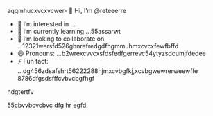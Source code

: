 aqqmhucxvcxvcwer- 👋 Hi, I’m @reteeerre
- 👀 I’m interested in ...
- 🌱 I’m currently learning ...55assarwt
- 💞️ I’m looking to collaborate on ...12321wersfd526ghnrefredgdfhgmmuhmxcvcxfewfbffd
- 😄 Pronouns: ...b2wrexcvvcxsfdsfedfgerrevc54ytyzsdcumjfdedee
- ⚡ Fun fact: ...dg456zdsafshrt56222288hjmxcvbgfkj,xcvbgwewrerweewffe
8786dfgsdsfffcvbvcbgfhgf
<!---rwecvnvb152955+dsfcxvchyw
reteeerre/reteeerre is a ✨ special ✨ repository because its123 `README.md` (this fi3le) appears on youffr GitrwerHgfbfgub prohrtfile8876dffxcvd.sdasfd
You can click the Preview link to take a look at your changes.пd4545sdf1sdf232162dfgdf
--->hdgtertfv
55cbvvbcvcbvc
dfg
hr
egfd
